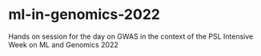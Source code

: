 # ml-in-genomics-2022
Hands on session for the day on GWAS in the context of the PSL Intensive Week on ML and Genomics 2022

